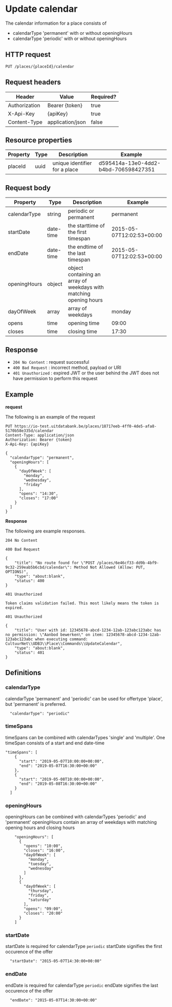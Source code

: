 ---
---

# Update calendar

The calendar information for a place consists of
- calendarType 'permanent' with or without openingHours
- calendarType 'periodic' with or without openingHours


## HTTP request

```
PUT /places/{placeId}/calendar
```

## Request headers

| Header        | Value            | Required? |
| ------------- | ---------------- | --------- |
| Authorization | Bearer {token}   | true      |
| X-Api-Key     | {apiKey}         | true      |
| Content-Type  | application/json | false     |

## Resource properties

| Property	| Type | Description | Example |
|--|--|--|--|
| placeId	| uuid | unique identifier for a place | d595414a-13e0-4dd2-b4bd-706598427351 |

## Request body

| Property	| Type | Description | Example |
|--|--|--|--|
| calendarType | string | periodic or permanent | permanent |
| startDate | date-time | the starttime of the first timespan | 2015-05-07T12:02:53+00:00 |
| endDate | date-time | the endtime of the last timespan | 2015-05-07T12:02:53+00:00 |
| openingHours | object | object containing an array of weekdays with matching opening hours |  |
| dayOfWeek | array | array of weekdays | monday |
| opens | time | opening time | 09:00 |
| closes | time | closing time | 17:30 |

## Response

* `204 No Content` : request successful
* `400 Bad Request` : incorrect method, payload or URI
* `401 Unauthorized` : expired JWT or the user behind the JWT does not have permission to perform this request

## Example

**request**

The following is an example of the request

```
PUT https://io-test.uitdatabank.be/places/18717eeb-4ff0-4de5-afa8-5170b58e335d/calendar
Content-Type: application/json
Authorization: Bearer {token}
X-Api-Key: {apiKey}

{
  "calendarType": "permanent",
  "openingHours": [
    {
      "dayOfWeek": [
        "monday",
        "wednesday",
        "friday"
      ],
      "opens": "14:30",
      "closes": "17:00"
    }
  ]
}
```

**Response**

The following are example responses.

```
204 No Content
```

```
400 Bad Request

{
    "title": "No route found for \"POST /places/6e46cf33-dd9b-4bf9-9c32-259eab5b6cbd/calendar\": Method Not Allowed (Allow: PUT, OPTIONS)",
    "type": "about:blank",
    "status": 400
}
```

```
401 Unauthorized

Token claims validation failed. This most likely means the token is expired.
```

```
401 Unauthorized

{
    "title": "User with id: 12345678-abcd-1234-12ab-123abc123abc has no permission: \"Aanbod bewerken\" on item: 12345678-abcd-1234-12ab-123abc123abc when executing command: CultuurNet\\UDB3\\Place\\Commands\\UpdateCalendar",
    "type": "about:blank",
    "status": 401
}
```

## Definitions

### calendarType

calendarType 'permanent' and 'periodic' can be used for offertype 'place', but 'permanent' is preferred.


```
  "calendarType": "periodic"
```

### timeSpans

timeSpans can be combined with calendarTypes 'single' and 'multiple'.
One timeSpan consists of a start and end date-time

```
"timeSpans": [
    {
      "start": "2019-05-07T10:00:00+00:00",
      "end": "2019-05-07T16:30:00+00:00"
    },
    {
      "start": "2019-05-08T10:00:00+00:00",
      "end": "2019-05-08T16:30:00+00:00"
    }
  ]
```


### openingHours

openingHours can be combined with calendarTypes 'periodic' and 'permanent'
openingHours contain an array of weekdays with matching opening hours and closing hours

```
    "openingHours": [
      {
        "opens": "10:00",
        "closes": "16:00",
        "dayOfWeek": [
          "monday",
          "tuesday",
          "wednesday"
        ]
      },
      {
        "dayOfWeek": [
          "thursday",
          "friday",
          "saturday"
        ],
        "opens": "09:00",
        "closes": "20:00"
      }
    ]
```

### startDate

startDate is required for calendarType `periodic`
startDate signifies the first occurence of the offer

```
  "startDate": "2015-05-07T14:30:00+00:00"
```

### endDate

endDate is required for calendarType `periodic`
endDate signifies the last occurence of the offer

```
  "endDate": "2015-05-07T14:30:00+00:00"
```
